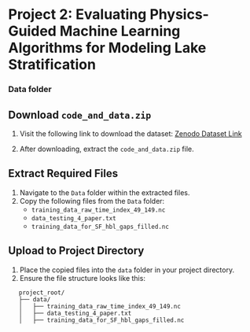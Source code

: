 # Project 2: Evaluating Physics-Guided Machine Learning Algorithms for Modeling Lake Stratification

### Data folder

## Download `code_and_data.zip`
1. Visit the following link to download the dataset:
   [Zenodo Dataset Link](https://zenodo.org/records/8293998)

2. After downloading, extract the `code_and_data.zip` file.

## Extract Required Files
1. Navigate to the `Data` folder within the extracted files.
2. Copy the following files from the `Data` folder:
   - `training_data_raw_time_index_49_149.nc`
   - `data_testing_4_paper.txt`
   - `training_data_for_SF_hbl_gaps_filled.nc`

## Upload to Project Directory
1. Place the copied files into the `data` folder in your project directory.
2. Ensure the file structure looks like this:
```
   project_root/
   ├── data/
   │   ├── training_data_raw_time_index_49_149.nc
   │   ├── data_testing_4_paper.txt
   │   ├── training_data_for_SF_hbl_gaps_filled.nc
```
